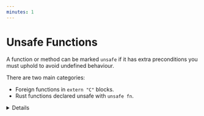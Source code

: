 ```yaml
---
minutes: 1
---
```


# Unsafe Functions

A function or method can be marked `unsafe` if it has extra preconditions you
must uphold to avoid undefined behaviour.

There are two main categories:

- Foreign functions in `extern "C"` blocks.
- Rust functions declared unsafe with `unsafe fn`.

<details>

We will look at the two kinds of unsafe functions next.

</details>
